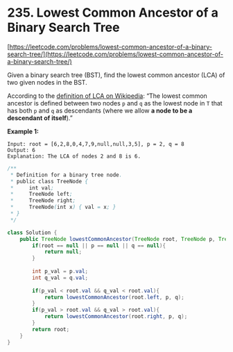 # 235. Lowest Common Ancestor of a Binary Search Tree

[https://leetcode.com/problems/lowest-common-ancestor-of-a-binary-search-tree/](https://leetcode.com/problems/lowest-common-ancestor-of-a-binary-search-tree/)

Given a binary search tree \(BST\), find the lowest common ancestor \(LCA\) of two given nodes in the BST.

According to the [definition of LCA on Wikipedia](https://en.wikipedia.org/wiki/Lowest_common_ancestor): “The lowest common ancestor is defined between two nodes `p` and `q` as the lowest node in `T` that has both `p` and `q` as descendants \(where we allow **a node to be a descendant of itself**\).”

**Example 1:**  


```text
Input: root = [6,2,8,0,4,7,9,null,null,3,5], p = 2, q = 8
Output: 6
Explanation: The LCA of nodes 2 and 8 is 6.
```



```java
/**
 * Definition for a binary tree node.
 * public class TreeNode {
 *     int val;
 *     TreeNode left;
 *     TreeNode right;
 *     TreeNode(int x) { val = x; }
 * }
 */

class Solution {
    public TreeNode lowestCommonAncestor(TreeNode root, TreeNode p, TreeNode q) {
        if(root == null || p == null || q == null){
            return null;
        }
        
        int p_val = p.val;
        int q_val = q.val;
        
        if(p_val < root.val && q_val < root.val){
            return lowestCommonAncestor(root.left, p, q);
        }
        if(p_val > root.val && q_val > root.val){
            return lowestCommonAncestor(root.right, p, q);
        }
        return root;
    }
}
```

